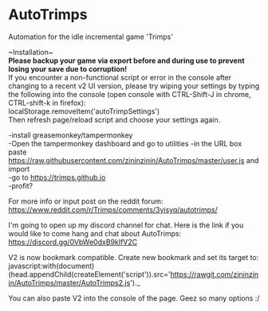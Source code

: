 # AutoTrimps  
Automation for the idle incremental game 'Trimps'  
  
~Installation~  
<b>Please backup your game via export before and during use to prevent losing your save due to corruption!  </b><br>
If you encounter a non-functional script or error in the console after changing to a recent v2 UI version, please try wiping your settings by typing the following into the console (open console with CTRL-Shift-J in chrome, CTRL-shift-k in firefox):<br>
localStorage.removeItem('autoTrimpSettings') <br>
Then refresh page/reload script and choose your settings again.

-install greasemonkey/tampermonkey  
-Open the tampermonkey dashboard and go to utilities
-in the URL box paste https://raw.githubusercontent.com/zininzinin/AutoTrimps/master/user.js and import  
-go to https://trimps.github.io  
-profit?  
  
For more info or input post on the reddit forum: https://www.reddit.com/r/Trimps/comments/3yjsyq/autotrimps/  
  
I'm going to open up my discord channel for chat. Here is the link if you would like to come hang and chat about AutoTrimps:  
https://discord.gg/0VbWe0dxB9kIfV2C  
  
V2 is now bookmark compatible. Create new bookmark and set its target to:  
javascript:with(document)(head.appendChild(createElement('script')).src='https://rawgit.com/zininzinin/AutoTrimps/master/AutoTrimps2.js')._

You can also paste V2 into the console of the page. Geez so many options :/
